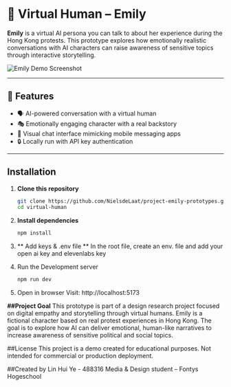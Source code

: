 # 🧠 Virtual Human – Emily

**Emily** is a virtual AI persona you can talk to about her experience during the Hong Kong protests. This prototype explores how emotionally realistic conversations with AI characters can raise awareness of sensitive topics through interactive storytelling.

![Emily Demo Screenshot](./assets/emily-placeholder-screenshot.png)

---

## 🚀 Features

- 🗣️ AI-powered conversation with a virtual human
- 🎭 Emotionally engaging character with a real backstory
- 🧩 Visual chat interface mimicking mobile messaging apps
- 🔒 Locally run with API key authentication

---

## Installation

1. **Clone this repository**  
   ```bash
   git clone https://github.com/NielsdeLaat/project-emily-prototypes.git
   cd virtual-human

2. **Install dependencies**
    ```bash
    npm install
    
3. ** Add keys & .env file **
   In the root file, create an env. file and add your open ai key and elevenlabs key
   
4. Run the Development server
   ```bash
   npm run dev
5. Open in browser
Visit: http://localhost:5173 

**##Project Goal**
This prototype is part of a design research project focused on digital empathy and storytelling through virtual humans. Emily is a fictional character based on real protest experiences in Hong Kong. The goal is to explore how AI can deliver emotional, human-like narratives to increase awareness of sensitive political and social topics.

##License
This project is a demo created for educational purposes.
Not intended for commercial or production deployment.

##Created by
Lin Hui Ye - 488316
Media & Design student – Fontys Hogeschool
